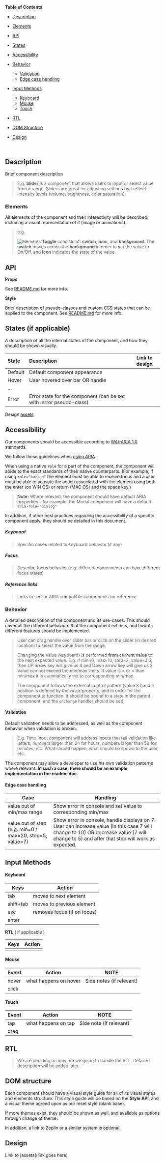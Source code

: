 **Table of Contents**

- [Description](#description)

- [Elements](#elements)

- [API](#api)

- [States](#states-(if-applicable))

- [Accessibility](#accessibility)

- [Behavior](#behavior)
  - [Validation](validation)
  - [Edge case handling](edge-case-handling)

- [Input Methods](#input-methods)
  - [Keyboard](#keyboard)
  - [Mouse](#mouse)
  - [Touch](#touch)

- [RTL](#rtl)

- [DOM Structure](#dom-structure)

- [Design](#design)

  ​



## Description

Brief component description

> E.g.
> **Slider** is a component that allows users to input or select value from a range.
> Sliders are great for adjusting settings that reflect intensity levels (volume, brightness, color saturation).



### Elements

All elements of the component and their interactivity will be described, including a visual representation of it (image or animations).

> e.g.
>
> ![elements](./assets/elements.png)
> **Toggle** consists of:  **switch**, **icon**, and **background**. The **switch** moves across the **background** in order to set the value to On/Off, and **icon** indicates the state of the value.



## API

**Props**

See [README.md](./README.md) for more info. 

**Style**

Brief description of pseudo-classes and custom CSS states that can be applied to the component.
See [README.md](./README.md) for more info. 



## States (if applicable)

A description of all the internal states of the component, and how they should be shown visually.

| State   | Description                              | Link to design |
| :------ | :--------------------------------------- | -------------- |
| Default | Default component appearance             |                |
| Hover   | User hovered over bar OR handle          |                |
| …       |                                          |                |
| Error   | Error state for the component (can be set with :error pseudo-class) |                |

Design [assets](https://zpl.io/2kRTvO)



## Accessibility

Our components should be accessible according to [WAI-ARIA 1.0](https://www.w3.org/TR/wai-aria/) standards.

We follow these guidelines when [using ARIA](https://www.w3.org/TR/using-aria/#intro).

When using a native `role` for a part of the component, the component will abide to the exact standards of their native counterparts. (For example, if using `role="button"` the element must be able to receive focus and a user must be able to activate the action associated with the element using both the enter (on WIN OS) or return (MAC OS) and the space key.)

> **Note:**
> Where relevant, the component should have default ARIA properties - for example, the Modal component will have a default `aria-role="dialog"`

In addition, if other best practices regarding the accessibility of a specific component apply, they should be detailed in this document.



##### Keyboard

> Specific cases related to keyboard behavior (if any)

##### Focus

> Describe focus behavior (e.g. different components can have different focus states)

##### Reference links

> Links to similar ARIA compatible components for reference



### Behavior

A detailed description of the component and its use-cases. This should cover all the different behaviors that the component exhibits, and how its different features should be implemented.

> User can drag handle over slider bar or click on the slider (in desired location) to select the value from the range.
>
> Changing the value (keyboard) is performed **from current value** to the next expected value. E.g. if min=0, max=10, step=2, value=3.5, then UP arrow key will give us 4 and Down arrow key will give us 2 Value can not exceed the min/max limits. If value is > or < than min/max it is automatically set to corresponding min/max.
>
> The component follows the external control pattern (value & handle position is defined by the `value` property, and in order for the component to function, it should be bound to a state in the parent component, and the `onChange` handler should be set).



#### Validation 

Default validation needs to be addressed, as well as the component behavior when validation is broken.

> E.g. 
> Time Input component will address inputs that fail validation like letters, numbers larger than 24 for hours, numbers larger than 59 for minutes, etc. What should happen, what should be shown to the user, etc.

The component may allow a developer to use his own validation patterns where relevant. 
**In such a case, there should be an example implementation in the readme doc.**



#### Edge case handling

| Case                                     | Handling                                 |
| ---------------------------------------- | ---------------------------------------- |
| value out of min/max range               | Show error in console and set value to corresponding min/max |
| value out of step (e.g. min=0 / max=20, step=5, value=7) | Show error in console, handle displays on 7. User can increase value (in this case 7 will change to 10) OR decrease value (7 will change to 5) and after that step will work as expected. |



## Input Methods

#### Keyboard

| Keys      | Action                      |
| --------- | --------------------------- |
| tab       | moves to next element       |
| shift+tab | moves to previous element   |
| esc       | removes focus (if on focus) |
| enter     |                             |

**RTL** ( if applicable )

| Keys | Action |
| ---- | ------ |
|      |        |



#### Mouse

| Event | Action                | NOTE                     |
| ----- | --------------------- | ------------------------ |
| hover | what happens on hover | Side notes (if relevant) |
| click |                       |                          |



#### **Touch**

| Event | Action              | NOTE                    |
| ----- | ------------------- | ----------------------- |
| tap   | what happens on tap | Side note (if relevant) |
| drag  |                     |                         |



## RTL

> We are deciding on how are we going to handle the RTL. Detailed description will be added later.



## DOM structure

Each component should have a visual style guide for all of its visual states and elements structure. This style guide will be based on the **Style API**, and a visual theme agreed upon as our reset style (blank base).

If more themes exist, they should be shown as well, and available as options through change of theme.

In addition, a link to Zeplin or a similar system is optional.



## Design

Link to [assets](link goes here)